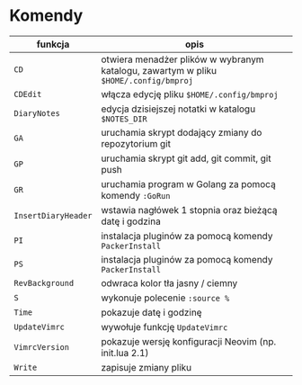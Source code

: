 # Komendy

| funkcja             | opis                                                                                 |
| ------------------- | ------------------------------------------------------------------------------------ |
| `CD`                | otwiera menadżer plików w wybranym katalogu, zawartym w pliku `$HOME/.config/bmproj` |
| `CDEdit`            | włącza edycję pliku `$HOME/.config/bmproj`                                           |
| `DiaryNotes`        | edycja dzisiejszej notatki w katalogu `$NOTES_DIR`                                   |
| `GA`                | uruchamia skrypt dodający zmiany do repozytorium git                                 |
| `GP`                | uruchamia skrypt git add, git commit, git push                                       |
| `GR`                | uruchamia program w Golang za pomocą komendy `:GoRun`                                |
| `InsertDiaryHeader` | wstawia nagłówek 1 stopnia oraz bieżącą datę i godzina                               |
| `PI`                | instalacja pluginów za pomocą komendy `PackerInstall`                                |
| `PS`                | instalacja pluginów za pomocą komendy `PackerInstall`                                |
| `RevBackground`     | odwraca kolor tła jasny / ciemny                                                     |
| `S`                 | wykonuje polecenie `:source %`                                                       |
| `Time`              | pokazuje datę i godzinę                                                              |
| `UpdateVimrc`       | wywołuje funkcję `UpdateVimrc`                                                       |
| `VimrcVersion`      | pokazuje wersję konfiguracji Neovim (np. init.lua 2.1)                               |
| `Write`             | zapisuje zmiany pliku                                                                |
